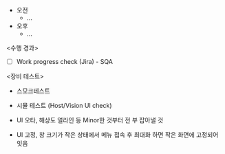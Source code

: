 - 오전
	- ...
- 오후
	- ...

<수행 경과>
- [ ] Work progress check (Jira) - SQA

<장비 테스트>
- 스모크테스트
- 시뮬 테스트 (Host/Vision UI check)

- UI 오타, 해상도 얼라인 등 Minor한 것부터 전 부 잡아낼 것
- UI 고정, 창 크기가 작은 상태에서 메뉴 접속 후 최대화 하면 작은 화면에 고정되어잇음
